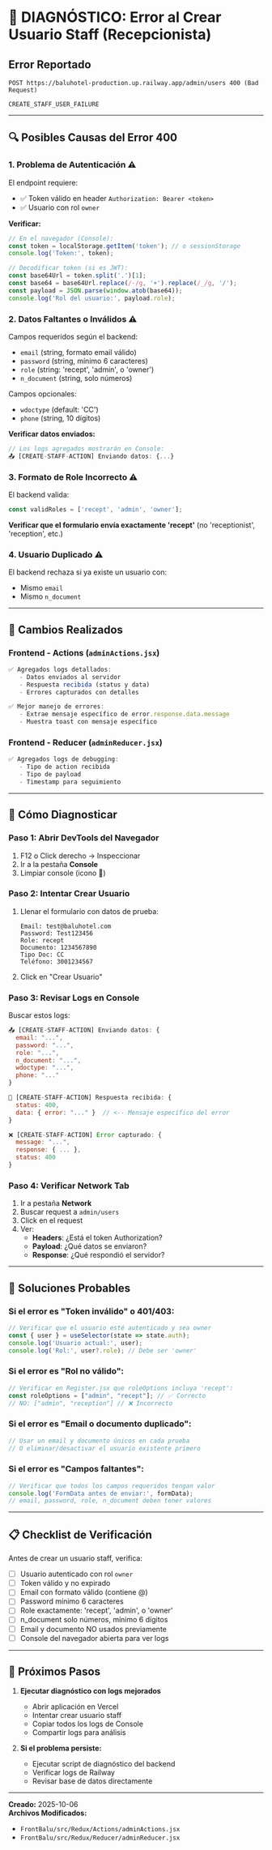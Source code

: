 # 🐛 DIAGNÓSTICO: Error al Crear Usuario Staff (Recepcionista)

## Error Reportado
```
POST https://baluhotel-production.up.railway.app/admin/users 400 (Bad Request)

CREATE_STAFF_USER_FAILURE
```

---

## 🔍 Posibles Causas del Error 400

### 1. **Problema de Autenticación** ⚠️
El endpoint requiere:
- ✅ Token válido en header `Authorization: Bearer <token>`
- ✅ Usuario con rol `owner`

**Verificar:**
```javascript
// En el navegador (Console):
const token = localStorage.getItem('token'); // o sessionStorage
console.log('Token:', token);

// Decodificar token (si es JWT):
const base64Url = token.split('.')[1];
const base64 = base64Url.replace(/-/g, '+').replace(/_/g, '/');
const payload = JSON.parse(window.atob(base64));
console.log('Rol del usuario:', payload.role);
```

### 2. **Datos Faltantes o Inválidos** ⚠️
Campos requeridos según el backend:
- `email` (string, formato email válido)
- `password` (string, mínimo 6 caracteres)
- `role` (string: 'recept', 'admin', o 'owner')
- `n_document` (string, solo números)

Campos opcionales:
- `wdoctype` (default: 'CC')
- `phone` (string, 10 dígitos)

**Verificar datos enviados:**
```javascript
// Los logs agregados mostrarán en Console:
📤 [CREATE-STAFF-ACTION] Enviando datos: {...}
```

### 3. **Formato de Role Incorrecto** ⚠️
El backend valida:
```javascript
const validRoles = ['recept', 'admin', 'owner'];
```

**Verificar que el formulario envía exactamente 'recept'** (no 'receptionist', 'reception', etc.)

### 4. **Usuario Duplicado** ⚠️
El backend rechaza si ya existe un usuario con:
- Mismo `email`
- Mismo `n_document`

---

## 🔧 Cambios Realizados

### Frontend - Actions (`adminActions.jsx`)
```javascript
✅ Agregados logs detallados:
   - Datos enviados al servidor
   - Respuesta recibida (status y data)
   - Errores capturados con detalles

✅ Mejor manejo de errores:
   - Extrae mensaje específico de error.response.data.message
   - Muestra toast con mensaje específico
```

### Frontend - Reducer (`adminReducer.jsx`)
```javascript
✅ Agregados logs de debugging:
   - Tipo de action recibida
   - Tipo de payload
   - Timestamp para seguimiento
```

---

## 🧪 Cómo Diagnosticar

### Paso 1: Abrir DevTools del Navegador
1. F12 o Click derecho → Inspeccionar
2. Ir a la pestaña **Console**
3. Limpiar console (icono 🚫)

### Paso 2: Intentar Crear Usuario
1. Llenar el formulario con datos de prueba:
   ```
   Email: test@baluhotel.com
   Password: Test123456
   Role: recept
   Documento: 1234567890
   Tipo Doc: CC
   Teléfono: 3001234567
   ```

2. Click en "Crear Usuario"

### Paso 3: Revisar Logs en Console
Buscar estos logs:

```javascript
📤 [CREATE-STAFF-ACTION] Enviando datos: {
  email: "...",
  password: "...",
  role: "...",
  n_document: "...",
  wdoctype: "...",
  phone: "..."
}

📨 [CREATE-STAFF-ACTION] Respuesta recibida: {
  status: 400,
  data: { error: "..." }  // <-- Mensaje específico del error
}

❌ [CREATE-STAFF-ACTION] Error capturado: {
  message: "...",
  response: { ... },
  status: 400
}
```

### Paso 4: Verificar Network Tab
1. Ir a pestaña **Network**
2. Buscar request a `admin/users`
3. Click en el request
4. Ver:
   - **Headers**: ¿Está el token Authorization?
   - **Payload**: ¿Qué datos se enviaron?
   - **Response**: ¿Qué respondió el servidor?

---

## 🎯 Soluciones Probables

### Si el error es "Token inválido" o 401/403:
```javascript
// Verificar que el usuario esté autenticado y sea owner
const { user } = useSelector(state => state.auth);
console.log('Usuario actual:', user);
console.log('Rol:', user?.role); // Debe ser 'owner'
```

### Si el error es "Rol no válido":
```javascript
// Verificar en Register.jsx que roleOptions incluya 'recept':
const roleOptions = ["admin", "recept"]; // ✅ Correcto
// NO: ["admin", "reception"] // ❌ Incorrecto
```

### Si el error es "Email o documento duplicado":
```javascript
// Usar un email y documento únicos en cada prueba
// O eliminar/desactivar el usuario existente primero
```

### Si el error es "Campos faltantes":
```javascript
// Verificar que todos los campos requeridos tengan valor
console.log('FormData antes de enviar:', formData);
// email, password, role, n_document deben tener valores
```

---

## 📋 Checklist de Verificación

Antes de crear un usuario staff, verifica:

- [ ] Usuario autenticado con rol `owner`
- [ ] Token válido y no expirado
- [ ] Email con formato válido (contiene @)
- [ ] Password mínimo 6 caracteres
- [ ] Role exactamente: 'recept', 'admin', o 'owner'
- [ ] n_document solo números, mínimo 6 dígitos
- [ ] Email y documento NO usados previamente
- [ ] Console del navegador abierta para ver logs

---

## 🚀 Próximos Pasos

1. **Ejecutar diagnóstico con logs mejorados**
   - Abrir aplicación en Vercel
   - Intentar crear usuario staff
   - Copiar todos los logs de Console
   - Compartir logs para análisis

2. **Si el problema persiste:**
   - Ejecutar script de diagnóstico del backend
   - Verificar logs de Railway
   - Revisar base de datos directamente

---

**Creado:** 2025-10-06  
**Archivos Modificados:**
- `FrontBalu/src/Redux/Actions/adminActions.jsx`
- `FrontBalu/src/Redux/Reducer/adminReducer.jsx`
